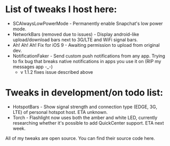 # List of tweaks I host here:
- SCAlwaysLowPowerMode - Permanently enable Snapchat's low power mode.
- NetworkBars (removed due to issues) - Display android-like upload/download bars next to 3G/LTE and WiFi signal bars.
- Ah! Ah! Ah! Fix for iOS 9 - Awaiting permission to upload from original dev.
- NotificationFaker - Send custom push notifications from any app. Trying to fix bug that breaks native notifications in apps you use it on (RIP my messages app -_-)
   - v 1.1.2 fixes issue described above

# Tweaks in development/on todo list:
- HotspotBars - Show signal strength and connection type (EDGE, 3G, LTE) of personal hotspot host. ETA unknown.
- Torch - Flashlight now uses both the amber and white LED, currently researching whether it's possible to add QuickCenter support. ETA next week.


All of my tweaks are open source. You can find their source code here.
